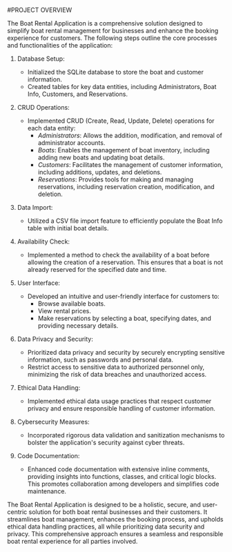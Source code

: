 #PROJECT OVERVIEW

The Boat Rental Application is a comprehensive solution designed to simplify boat rental management for businesses and enhance the booking experience for customers. The following steps outline the core processes and functionalities of the application:

1. Database Setup:
   - Initialized the SQLite database to store the boat and customer information.
   - Created tables for key data entities, including Administrators, Boat Info, Customers, and Reservations.

2. CRUD Operations:
   - Implemented CRUD (Create, Read, Update, Delete) operations for each data entity:
     - *Administrators*: Allows the addition, modification, and removal of administrator accounts.
     - *Boats*: Enables the management of boat inventory, including adding new boats and updating boat details.
     - *Customers*: Facilitates the management of customer information, including additions, updates, and deletions.
     - *Reservations*: Provides tools for making and managing reservations, including reservation creation, modification, and deletion.

3. Data Import:
   - Utilized a CSV file import feature to efficiently populate the Boat Info table with initial boat details.
   
4. Availability Check:
   - Implemented a method to check the availability of a boat before allowing the creation of a reservation. This ensures that a boat is not already reserved for the specified date and time.

5. User Interface:
   - Developed an intuitive and user-friendly interface for customers to:
     - Browse available boats.
     - View rental prices.
     - Make reservations by selecting a boat, specifying dates, and providing necessary details.

6. Data Privacy and Security:
   - Prioritized data privacy and security by securely encrypting sensitive information, such as passwords and personal data.
   - Restrict access to sensitive data to authorized personnel only, minimizing the risk of data breaches and unauthorized access.

7. Ethical Data Handling:
   - Implemented ethical data usage practices that respect customer privacy and ensure responsible handling of customer information.

8. Cybersecurity Measures:
   - Incorporated rigorous data validation and sanitization mechanisms to bolster the application's security against cyber threats.

9. Code Documentation:
   - Enhanced code documentation with extensive inline comments, providing insights into functions, classes, and critical logic blocks. This promotes collaboration among developers and simplifies code maintenance.

The Boat Rental Application is designed to be a holistic, secure, and user-centric solution for both boat rental businesses and their customers. It streamlines boat management, enhances the booking process, and upholds ethical data handling practices, all while prioritizing data security and privacy. This comprehensive approach ensures a seamless and responsible boat rental experience for all parties involved.
